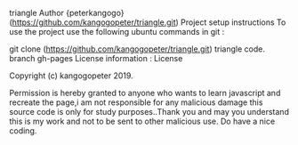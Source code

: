 triangle
Author
{peterkangogo} (https://github.com/kangogopeter/triangle.git)
Project setup instructions
To use the project use the following ubuntu commands in git :

git clone (https://github.com/kangogopeter/triangle.git)
triangle
code.
branch gh-pages
License information
: License

Copyright (c) kangogopeter 2019.

Permission is hereby granted to anyone who wants to learn javascript and recreate the page,i am not responsible for any malicious damage this source code is only for study purposes..Thank you and may you understand this is my work and not to be sent to other malicious use. Do have a nice coding.
